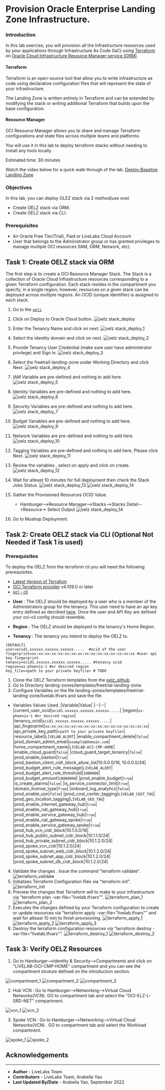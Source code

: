 # Provision Oracle Enterprise Landing Zone Infrastructure.

### Introduction

In this lab exercise, you will provision all the Infrastructure resources used by your applications through Infrastructure As Code (IaC) using [Terraform](https://www.terraform.io) on [Oracle Cloud Infrastructure Resource Manager service (ORM)](https://docs.oracle.com/en-us/iaas/Content/ResourceManager/Concepts/resourcemanager.htm).  

#### Terraform
Terraform is an open-source tool that allow you to write infrastructure as code using declarative configuration files that will represent the state of your infrastructure. 

The Landing Zone is written entirely in Terraform and can be extended by modifying the stack or writing additional Terraform that builds upon the base configuration.

#### Resource Manager
OCI Resource Manager allows you to share and manage Terraform configurations and state files across multiple teams and platforms. 

You will use it in this lab to deploy terraform stacks without needing to install any tools locally.

Estimated time: 30 minutes

Watch the video below for a quick walk-through of the lab. 
[Deploy Baseline Landing Zone](videohub:1_mf98gcul)

### Objectives

In this lab, you can deploy OLEZ stack via 2 method(use one)

* Create OELZ stack via ORM.
* Create OELZ stack via CLI.

### Prerequisites

* An Oracle Free Tier(Trial), Paid or LiveLabs Cloud Account
* User that belongs to the Administrator group or has granted privileges to manage multiple OCI resources (IAM, ORM, Network, etc).



## Task 1: Create OELZ stack via ORM

The first step is to create a OCI Resource Manager Stack. The Stack is a collection of Oracle Cloud Infrastructure resources corresponding to a given Terraform configuration. Each stack resides in the compartment you specify, in a single region; however, resources on a given stack can be deployed across multiple regions. An OCID (unique identifier) is assigned to each stack.

1. Go to the [`oelz`](https://github.com/oracle-quickstart/oci-landing-zones/tree/master).
2. Click on Deploy to Oracle Cloud button.
    ![oelz stack_deploy](./images/oelz-stack-deployment-1.png)
3. Enter the Tenancy Name and click on next.
    ![oelz stack_deploy_1](./images/oelz-stack-deployment-2.png)
4. Select the identity domain and click on next.
    ![oelz stack_deploy_2](./images/oelz-stack-deployment-3.png)
5. Provide Tenancy User Credential (make sure user have administrator privilege) and Sign in.
    ![oelz stack_deploy_3](./images/oelz-stack-deployment-4.png) 
6. Select the freetrail-landing-zone under Working Directory and click Next.
    ![oelz stack_deploy_4](./images/freetrial-stack-deployment-1.png) 
7. IAM Variable are pre-defined and nothing to add here.
    ![oelz stack_deploy_5](./images/freetrial-stack-deployment-iam.png) 
8. Identity Variables are pre-defined and nothing to add here.
    ![oelz stack_deploy_6](./images/freetrial-stack-deployment-identity.png)
9. Security Variables are pre-defined and nothing to add here.
    ![oelz stack_deploy_7](./images/freetrial-stack-deployment-security.png)
10. Budget Variables are pre-defined and nothing to add here.
    ![oelz stack_deploy_9](./images/freetrial-stack-deployment-budget.png)
11. Network Variables are pre-defined and nothing to add here.
    ![oelz stack_deploy_10](./images/freetrial-stack-deployment-network.png)
12. Tagging Variables are pre-defined and nothing to add here, Please click Next.
    ![oelz stack_deploy_11](./images/freetrial-stack-deployment-tagging.png)
13. Review the variables , select on apply and click on create.
    ![oelz stack_deploy_12](./images/freetrial-stack-deployment-review.png)
14. Wait for atleast 10 minutes for full deployment then check the Stack Jobs Status.
    ![oelz stack_deploy_13](./images/freetrial-stack-status.png)
    ![oelz stack_deploy_14](./images/freetrial-stack-status-final.png)
15. Gather the Provisioned Resources OCID Value. 
    * Hamburger-->Resource Manager-->Stacks-->Stacks Detail-->Resource-> Select Output
    ![oelz stack_deploy_14](./images/freetrial-stack-status-resource.png)
  
16. Go to Mushop Deployment.


## Task 2: Create OELZ stack via CLI (Optional Not Needed if Task 1 is used)

### Prerequisites


To deploy the OELZ from the terraform cli you will need the following prerequisites.
- [Latest Version of Terrafom](https://developer.hashicorp.com/terraform/downloads)
- [OCI Terraform provider](https://registry.terraform.io/providers/oracle/oci/latest/docs) v4.109.0 or later
- [oci - cli](https://github.com/oracle/oci-cli)


* **User** : The OELZ should be deployed by a user who is a member of the Administrators group for the tenancy. This user need to have an api key entry defined as decribed [here](https://docs.oracle.com/en-us/iaas/Content/API/SDKDocs/terraformproviderconfiguration.htm). Once the user and API Key are defined your oci-cli config should resemble.

* **Region**  : The OELZ should be deployed to the tenancy's Home Region.

* **Tenancy** : The tenancy you intend to deploy the OELZ to.


```text
[DEFAULT]
user=ocid1.xxxxxx.xxxxxx.xxxxxx.....  #ocid of the user
fingerprint=xx:xx:xx:xx:xx:xx:xx:xx:xx:xx:xx:xx:xx:xx:xx:xx #user api key fingerprint
tenancy=ocid1.xxxxxx.xxxxxx.xxxxxx..... #tenancy ocid
region=us-phoenix-1 #or desired region
key_file=<path to your private keyfile> # TODO
```

1) Clone the OELZ Terraform templates from the [oelz_github](https://github.com/oracle-quickstart/oci-landing-zones/tree/master).
2) Go to Directory landing-zones/templates/freetrial-landing-zone.
3) Configure Variables on the file landing-zones/templates/freetrial-landing-zone/livelab.tfvars and save the file.

* Variables Values Used. 
    |Variable|Value|
    |--|--|
    |current_user_ocid|`ocid1.xxxxxx.xxxxxx.xxxxxx.....`|
    |region|`us-phoenix-1 #or desired region`|
    |tenancy_ocid|`ocid1.xxxxxx.xxxxxx.xxxxxx.....`|
    |api_fingerprint|`xx:xx:xx:xx:xx:xx:xx:xx:xx:xx:xx:xx:xx:xx:xx:xx`|
    |api_private_key_path|`<path to your private keyfile>`|
    |resource_label|`LIVELAB_ALERT`|
    |enable_compartment_delete|`false`|
    |prod_domain_admin_email|`example@domain.com`|
    |home_compartment_name|`LIVELAB-OCI-CMP-HOME`|
    |enable_cloud_guard|`false`|
    |cloud_guard_target_tenancy|`false`|
    |prod_enable_bastion|`true`|
    |prod_bastion_client_cidr_block_allow_list|10.0.0.0/16, 10.0.0.0/24|
    |prod_budget_alert_rule_message|`LIVELAB_ALERT`|
    |prod_budget_alert_rule_threshold|`1000000`|
    |prod_budget_amount|`10000000`|
    |prod_enable_budget|`true`|
    |is_create_alarms|`false`|
    |is_service_connector_limit|`true`|
    |domain_license_type|`free`|
    |onboard_log_analytics|`false`|
    |prod_enable_vpn|`false`|
    |prod_cost_center_tagging|`LIVELAB_COST_TAG`|
    |prod_geo_location_tagging|`LIVELAB_GEO_TAG`|
    |prod_enable_internet_gateway_hub|`true`|
    |prod_enable_nat_gateway_hub|`true`|
    |prod_enable_service_gateway_hub|`true`|
    |prod_enable_nat_gateway_spoke|`true`|
    |prod_enable_service_gateway_spoke|`true`|
    |prod_hub_vcn_cidr_block|10.1.0.0/16|
    |prod_hub_public_subnet_cidr_block|10.1.1.0/24|
    |prod_hub_private_subnet_cidr_block|10.1.2.0/24|
    |prod_spoke_vcn_cidr|10.1.2.0/24|
    |prod_spoke_subnet_web_cidr_block|10.1.2.0/24|
    |prod_spoke_subnet_app_cidr_block|10.1.2.0/24|
    |prod_spoke_subnet_db_cidr_block|10.1.2.0/24|
    
 4) Validate the changes . Issue the command "terraform validate".
    ![terraform_validate](./images/terraform-validate.png)
 5) Initializes Terraform Configuration files via "terraform init".
    ![terraform_init](./images/terraform-init.png)
 6) Preview the changes that Terraform will to make to your infrastructure via "terraform plan -var-file=\"livelab.tfvars\"".
    ![terraform_plan_1](./images/terraform-plan-1.png)
    ![terraform_plan_2](./images/terraform-plan-2.png)
 7) Executes the changes defined by your Terraform configuration to create or update resources via "terraform apply -var-file=\"livelab.tfvars\"" and wait for atleast 10 min to finish provisioning.
    ![terraform_apply_1](./images/terraform-apply-1.png)
    ![terraform_apply_2](./images/terraform-apply-2.png)
    ![terraform_apply_3](./images/terraform-apply-3.png)
 8) Destroy the terraform configuration resources via "terraform destroy -var-file=\"livelab.tfvars\"".
    ![terraform_destroy_1](./images/terraform-destroy-1.png)
    ![terraform_destroy_2](./images/terraform-destroy-2.png)


## Task 3: Verify OELZ Resources

1) Go to Hamburger-->Identity & Security-->Compartments and click on "LIVELAB-OCI-CMP-HOME" compartment and you can see the compartment struture defined on the introduction section.

![compartment_1](./images/compartment-1.png)
![compartment_2](./images/compartment-2.png)
![compartment_3](./images/compartment-3.png)

2) Hub VCN : Go to Hamburger-->Networking-->Virtual Cloud Networks(VCN). GO to compartment tab and select the "OCI-ELZ-L-SRD-NET" compartment.

![vcn_1](./images/hub-info-1.png)
![vcn_2](./images/hub-info-2.png)

3) Spoke VCN : Go to Hamburger-->Networking-->Virtual Cloud Networks(VCN) . GO to compartment tab and select the Workload compartment.

![spoke_1](./images/spoke-info-1.png)
![spoke_2](./images/spoke-info-2.png)


## Acknowledgements
---
* **Author** - LiveLabs Team
* **Contributors** - LiveLabs Team, Arabella Yao
* **Last Updated By/Date** - Arabella Yao, September 2022

